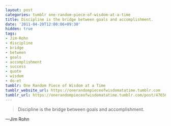 ```yaml
---
layout: post
categories: tumblr one-random-piece-of-wisdom-at-a-time
title: Discipline is the bridge between goals and accomplishment.
date: '2011-04-20T12:00:06+09:30'
hidden: true
tags:
- Jim-Rohn
- discipline
- bridge
- between
- goals
- accomplishment
- success
- quote
- wisdom
- do-et
tumblr: One Random Piece of Wisdom at a Time
tumblr_website_url: https://onerandompieceofwisdomatatime.tumblr.com
tumblr_url: https://onerandompieceofwisdomatatime.tumblr.com/post/4765649948/discipline-is-the-bridge-between-goals-and
---
```

> Discipline is the bridge between goals and accomplishment.

—Jim Rohn
